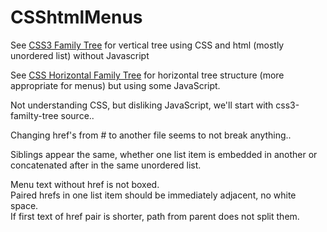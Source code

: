 # CSShtmlMenus
See [CSS3 Family Tree](http://thecodeplayer.com/walkthrough/css3-family-tree) for vertical tree using CSS and html (mostly unordered list) without Javascript

See [CSS Horizontal Family Tree](https://codepen.io/P233/pen/Kzbsi) for horizontal tree structure (more appropriate for menus) but using some JavaScript.

Not understanding CSS, but disliking JavaScript, we'll start with css3-familty-tree source..

Changing href's from # to another file seems to not break anything..

Siblings appear the same, whether one list item is embedded in another or concatenated after in the same unordered list.

Menu text without href is not boxed.  
Paired hrefs in one list item should be immediately adjacent, no white space.  
If first text of href pair is shorter, path from parent does not split them.
